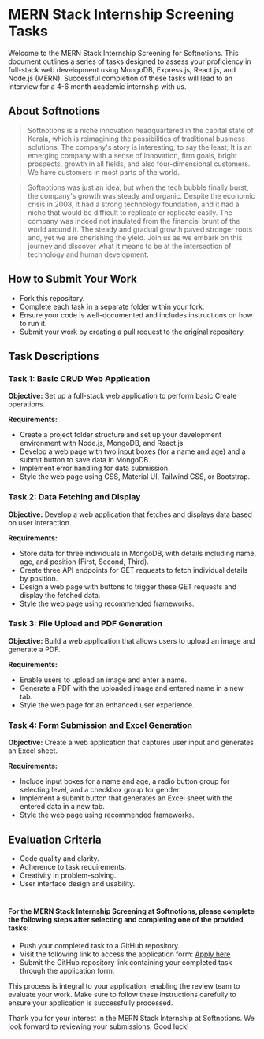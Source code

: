 # MERN Stack Internship Screening Tasks

Welcome to the MERN Stack Internship Screening for Softnotions. This document outlines a series of tasks designed to assess your proficiency in full-stack web development using MongoDB, Express.js, React.js, and Node.js (MERN). Successful completion of these tasks will lead to an interview for a 4-6 month academic internship with us.

## About Softnotions

> Softnotions is a niche innovation headquartered in the capital state of Kerala, which is reimagining the possibilities of traditional business solutions. The company's story is interesting, to say the least; It is an emerging company with a sense of innovation, firm goals, bright prospects, growth in all fields, and also four-dimensional customers. We have customers in most parts of the world.

> Softnotions was just an idea, but when the tech bubble finally burst, the company's growth was steady and organic. Despite the economic crisis in 2008, it had a strong technology foundation, and it had a niche that would be difficult to replicate or replicate easily. The company was indeed not insulated from the financial brunt of the world around it. The steady and gradual growth paved stronger roots and, yet we are cherishing the yield.
Join us as we embark on this journey and discover what it means to be at the intersection of technology and human development.

## How to Submit Your Work

- Fork this repository.
- Complete each task in a separate folder within your fork.
- Ensure your code is well-documented and includes instructions on how to run it.
- Submit your work by creating a pull request to the original repository.

## Task Descriptions

### Task 1: Basic CRUD Web Application

**Objective:** Set up a full-stack web application to perform basic Create operations.

**Requirements:**
- Create a project folder structure and set up your development environment with Node.js, MongoDB, and React.js.
- Develop a web page with two input boxes (for a name and age) and a submit button to save data in MongoDB.
- Implement error handling for data submission.
- Style the web page using CSS, Material UI, Tailwind CSS, or Bootstrap.

### Task 2: Data Fetching and Display

**Objective:** Develop a web application that fetches and displays data based on user interaction.

**Requirements:**
- Store data for three individuals in MongoDB, with details including name, age, and position (First, Second, Third).
- Create three API endpoints for GET requests to fetch individual details by position.
- Design a web page with buttons to trigger these GET requests and display the fetched data.
- Style the web page using recommended frameworks.

### Task 3: File Upload and PDF Generation

**Objective:** Build a web application that allows users to upload an image and generate a PDF.

**Requirements:**
- Enable users to upload an image and enter a name.
- Generate a PDF with the uploaded image and entered name in a new tab.
- Style the web page for an enhanced user experience.

### Task 4: Form Submission and Excel Generation

**Objective:** Create a web application that captures user input and generates an Excel sheet.

**Requirements:**
- Include input boxes for a name and age, a radio button group for selecting level, and a checkbox group for gender.
- Implement a submit button that generates an Excel sheet with the entered data in a new tab.
- Style the web page using recommended frameworks.

## Evaluation Criteria

- Code quality and clarity.
- Adherence to task requirements.
- Creativity in problem-solving.
- User interface design and usability.
  
#

#### For the MERN Stack Internship Screening at Softnotions, please complete the following steps after selecting and completing one of the provided tasks:

- Push your completed task to a GitHub repository.
- Visit the following link to access the application form: [Apply here](https://mulearn.org/careers)
- Submit the GitHub repository link containing your completed task through the application form.

This process is integral to your application, enabling the review team to evaluate your work. Make sure to follow these instructions carefully to ensure your application is successfully processed.







Thank you for your interest in the MERN Stack Internship at Softnotions. We look forward to reviewing your submissions. Good luck!
